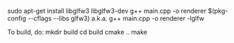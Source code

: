 sudo apt-get install libglfw3 libglfw3-dev
g++ main.cpp -o renderer $(pkg-config --cflags --libs glfw3)
a.k.a. g++ main.cpp -o renderer -lglfw

To build, do:
mkdir build
cd build
cmake ..
make

